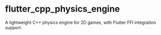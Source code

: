 # flutter_cpp_physics_engine
A lightweight C++ physics engine for 2D games, with Flutter FFI integration support.
